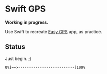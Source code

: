 Swift GPS
=========

**Working in progress.**

Use Swift to recreate [Easy GPS](https://github.com/venj/Easy-GPS) app, as practice.


Status
------

Just begin. ;) 

```
0%[==>--------------------------]100%
```
